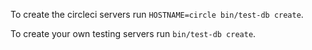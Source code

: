 To create the circleci servers run `HOSTNAME=circle bin/test-db create`.

To create your own testing servers run `bin/test-db create`.
